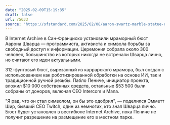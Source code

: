 ```yaml
---
date: "2025-02-09T15:19:35"
draft: false
url: /5633
source: "https://sfstandard.com/2025/02/08/aaron-swartz-marble-statue-unveiled-internet-archive/"
---
```


В Internet Archive в Сан-Франциско установили мраморный бюст Аарона Шварца — программиста, активиста и символа борьбы за свободный доступ к информации. Церемония собрала около 300 человек, большинство из которых никогда не встречали Шварца лично, но считают его идеи актуальными.

312-фунтовый бюст, вырезанный из каррарского мрамора, был создан с использованием как роботизированной обработки на основе ИИ, так и традиционной ручной резьбы. Пабло Пениче, инициатор проекта, вложил $10 000 собственных средств, остальные $53 500 были собраны от доноров, включая CEO Intercom и Mana.

"Я рад, что он стал символом, он бы это одобрил", — поделился Эмметт Шир, бывший CEO Twitch, один из немногих, кто знал Шварца лично. Бюст будет установлен в вестибюле Internet Archive, пока Пениче не получит разрешение на размещение его в местном парке.